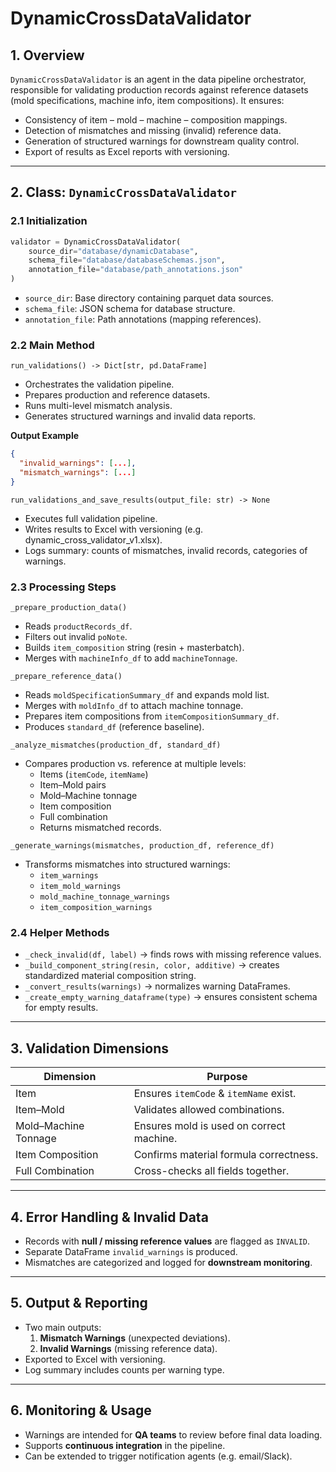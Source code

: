 # DynamicCrossDataValidator

## 1. Overview
`DynamicCrossDataValidator` is an agent in the data pipeline orchestrator, responsible for validating production records against reference datasets (mold specifications, machine info, item compositions).
It ensures:
- Consistency of item – mold – machine – composition mappings.
- Detection of mismatches and missing (invalid) reference data.
- Generation of structured warnings for downstream quality control.
- Export of results as Excel reports with versioning.

---

## 2. Class: `DynamicCrossDataValidator`
### 2.1 Initialization
```python
validator = DynamicCrossDataValidator(
    source_dir="database/dynamicDatabase",
    schema_file="database/databaseSchemas.json",
    annotation_file="database/path_annotations.json"
)
```
- `source_dir`: Base directory containing parquet data sources.
- `schema_file`: JSON schema for database structure.
- `annotation_file`: Path annotations (mapping references).

### 2.2 Main Method
`run_validations() -> Dict[str, pd.DataFrame]`

- Orchestrates the validation pipeline.
- Prepares production and reference datasets.
- Runs multi-level mismatch analysis.
- Generates structured warnings and invalid data reports.
  
**Output Example**
```json
{
  "invalid_warnings": [...],
  "mismatch_warnings": [...]
}
```

`run_validations_and_save_results(output_file: str) -> None`

- Executes full validation pipeline.
- Writes results to Excel with versioning (e.g. dynamic_cross_validator_v1.xlsx).
- Logs summary: counts of mismatches, invalid records, categories of warnings.

### 2.3 Processing Steps
`_prepare_production_data()`

- Reads `productRecords_df`.
- Filters out invalid `poNote`.
- Builds `item_composition` string (resin + masterbatch).
- Merges with `machineInfo_df` to add `machineTonnage`.

`_prepare_reference_data()`

- Reads `moldSpecificationSummary_df` and expands mold list.
- Merges with `moldInfo_df` to attach machine tonnage.
- Prepares item compositions from `itemCompositionSummary_df`.
- Produces `standard_df` (reference baseline).

`_analyze_mismatches(production_df, standard_df)`

- Compares production vs. reference at multiple levels:
    - Items (`itemCode`, `itemName`)
    - Item–Mold pairs
    - Mold–Machine tonnage
    - Item composition
    - Full combination
    - Returns mismatched records.

`_generate_warnings(mismatches, production_df, reference_df)`

- Transforms mismatches into structured warnings:
    - `item_warnings`
    - `item_mold_warnings`
    - `mold_machine_tonnage_warnings`
    - `item_composition_warnings`
  
### 2.4 Helper Methods
- `_check_invalid(df, label)` → finds rows with missing reference values.
- `_build_component_string(resin, color, additive)` → creates standardized material composition string.
- `_convert_results(warnings)` → normalizes warning DataFrames.
- `_create_empty_warning_dataframe(type)` → ensures consistent schema for empty results.

---

## 3. Validation Dimensions

| Dimension            | Purpose                                  |
| -------------------- | ---------------------------------------- |
| Item                 | Ensures `itemCode` & `itemName` exist.   |
| Item–Mold            | Validates allowed combinations.          |
| Mold–Machine Tonnage | Ensures mold is used on correct machine. |
| Item Composition     | Confirms material formula correctness.   |
| Full Combination     | Cross-checks all fields together.        |

---

## 4. Error Handling & Invalid Data

- Records with **null / missing reference values** are flagged as `INVALID`.
- Separate DataFrame `invalid_warnings` is produced.
- Mismatches are categorized and logged for **downstream monitoring**.

---

## 5. Output & Reporting

- Two main outputs:
  1. **Mismatch Warnings** (unexpected deviations).
  2. **Invalid Warnings** (missing reference data).
- Exported to Excel with versioning.
- Log summary includes counts per warning type.

---

## 6. Monitoring & Usage
- Warnings are intended for **QA teams** to review before final data loading.
- Supports **continuous integration** in the pipeline.
- Can be extended to trigger notification agents (e.g. email/Slack).